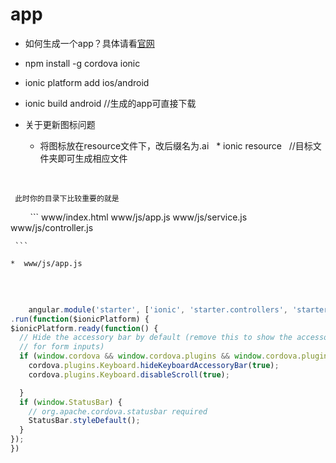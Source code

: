 # app


* 如何生成一个app？具体请看[官网](http://ionicframework.com/getting-started/)
  
 * npm install -g cordova ionic    
 * ionic platform add ios/android   
 * ionic build android   //生成的app可直接下载
 
 * 关于更新图标问题
   * 将图标放在resource文件下，改后缀名为.ai
   * ionic resource   //目标文件夹即可生成相应文件
    
     
     
     
     
     此时你的目录下比较重要的就是
     
     
     ```
     www/index.html
     www/js/app.js
     www/js/service.js
     www/js/controller.js
     
     ```
     
    *  www/js/app.js
     
     
  ```javascript
     
     angular.module('starter', ['ionic', 'starter.controllers', 'starter.services'])  //starter.controllers就是下面的controller文件，       //starter.services就是service文件，必要
.run(function($ionicPlatform) {
  $ionicPlatform.ready(function() {
    // Hide the accessory bar by default (remove this to show the accessory bar above the keyboard
    // for form inputs)
    if (window.cordova && window.cordova.plugins && window.cordova.plugins.Keyboard) {
      cordova.plugins.Keyboard.hideKeyboardAccessoryBar(true);
      cordova.plugins.Keyboard.disableScroll(true);

    }
    if (window.StatusBar) {
      // org.apache.cordova.statusbar required
      StatusBar.styleDefault();
    }
  });
})


```
 
   
   
